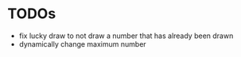 # TODOs

- fix lucky draw to not draw a number that has already been drawn
- dynamically change maximum number
